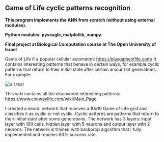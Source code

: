 Game of Life cyclic patterns recognition
--------------
**This program implements the ANN from scratch (without using external modules).**

**Python modules: pyseagle, matplotlib, numpy.**

**Final project at Biological Computation course at The Open University of Israel**

Game of Life if a popular cellular automaton: https://playgameoflife.com/
It contains interesting patterns that behave in certain ways, for example cyclic patterns that return to their initial state after certain amount of generations. For example:

![alt text](https://www.conwaylife.com/w/images/b/b7/Dinnertable.gif?raw=true)


This wiki contains all the discovered interesting patterns: https://www.conwaylife.com/wiki/Main_Page

I created a neural network that receives a 10x10 Game of Life grid and classifies it as cyclic or not cyclic. Cyclic patterns are patterns that return to their initial state after some generations. The network has 3 layers: input layer with 100 cells, hidden layer with 5 neurons and output layer with 2 neurons. The network is trained with backprop algorithm that I fully implemented and reaches 80% success rate.

